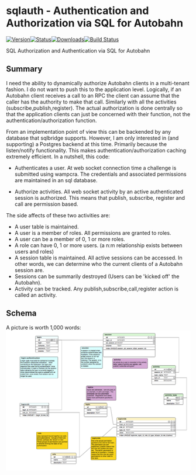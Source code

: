 # sqlauth - Authentication and Authorization via SQL for Autobahn
[![Version](https://pypip.in/version/sqlauth/badge.svg)![Status](https://pypip.in/status/sqlauth/badge.svg)![Downloads](https://pypip.in/download/sqlauth/badge.svg)](https://pypi.python.org/pypi/sqlauth/)[![Build Status](https://travis-ci.org/lgfausak/sqlauth.svg?branch=master)](https://travis-ci.org/lgfausak/sqlauth)

SQL Authorization and Authentication via SQL for Autobahn

## Summary

I need the ability to dynamically authorize Autobahn clients in a
multi-tenant fashion.  I do not want to push this to the application
level.  Logically, if an Autobahn client receives a call to an RPC
the client can assume that the caller has the authority to make that
call. Similarly with all the activities (subscribe,publish,register).
The actual authorization is done centrally so that the application
clients can just be concerned with their function, not the
authentication/authorization function.

From an implementation point of view this can be backended by any
database that sqlbridge supports.  However, I am only interested in
(and supporting) a Postgres backend at this time.  Primarily because
the listen/notify functionality.  This makes authentication/authorization
caching extremely efficient. In a nutshell, this code:

* Authenticates a user.  At web socket connection time a challenge
is submitted using wampcra. The credentials and associated permissions
are maintained in an sql database.

* Authorize activities. All web socket activity by an active authenticated session
is authorized.  This means that publish, subscribe, register and call are
permission based.

The side affects of these two activities are:
* A user table is maintained.
* A user is a member of roles. All permissions are granted to roles.
* A user can be a member of 0, 1 or more roles.
* A role can have 0, 1 or more users. (a n:m relationship exists between users and roles)
* A session table is maintained.  All active sessions can be accessed. In other words,
we can determine who the current clients of a Autobahn session are.
* Sessions can be summarily destroyed (Users can be 'kicked off' the Autobahn).
* Activity can be tracked.  Any publish,subscribe,call,register action is
called an activity.

## Schema

A picture is worth 1,000 words:
![alt text][schema]

[schema]:https://github.com/lgfausak/sqlauth/raw/master/docs/schema.png "AAA Schema"

